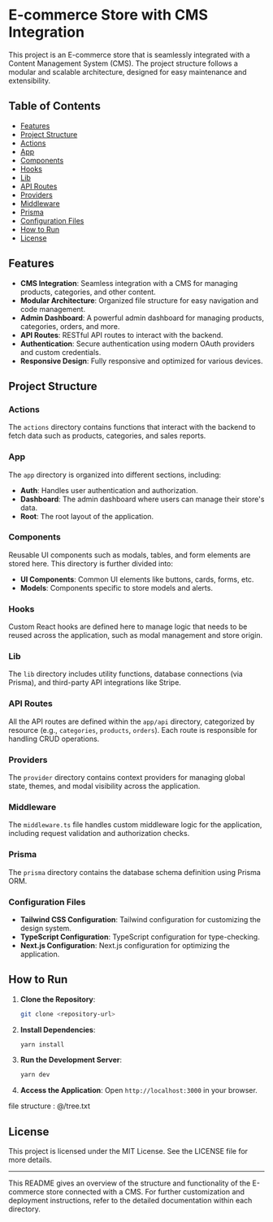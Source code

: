 # E-commerce Store with CMS Integration

This project is an E-commerce store that is seamlessly integrated with a Content Management System (CMS). The project structure follows a modular and scalable architecture, designed for easy maintenance and extensibility.

## Table of Contents
- [Features](#features)
- [Project Structure](#project-structure)
- [Actions](#actions)
- [App](#app)
- [Components](#components)
- [Hooks](#hooks)
- [Lib](#lib)
- [API Routes](#api-routes)
- [Providers](#providers)
- [Middleware](#middleware)
- [Prisma](#prisma)
- [Configuration Files](#configuration-files)
- [How to Run](#how-to-run)
- [License](#license)

## Features
- **CMS Integration**: Seamless integration with a CMS for managing products, categories, and other content.
- **Modular Architecture**: Organized file structure for easy navigation and code management.
- **Admin Dashboard**: A powerful admin dashboard for managing products, categories, orders, and more.
- **API Routes**: RESTful API routes to interact with the backend.
- **Authentication**: Secure authentication using modern OAuth providers and custom credentials.
- **Responsive Design**: Fully responsive and optimized for various devices.

## Project Structure

### Actions
The `actions` directory contains functions that interact with the backend to fetch data such as products, categories, and sales reports.

### App
The `app` directory is organized into different sections, including:
- **Auth**: Handles user authentication and authorization.
- **Dashboard**: The admin dashboard where users can manage their store's data.
- **Root**: The root layout of the application.

### Components
Reusable UI components such as modals, tables, and form elements are stored here. This directory is further divided into:
- **UI Components**: Common UI elements like buttons, cards, forms, etc.
- **Models**: Components specific to store models and alerts.

### Hooks
Custom React hooks are defined here to manage logic that needs to be reused across the application, such as modal management and store origin.

### Lib
The `lib` directory includes utility functions, database connections (via Prisma), and third-party API integrations like Stripe.

### API Routes
All the API routes are defined within the `app/api` directory, categorized by resource (e.g., `categories`, `products`, `orders`). Each route is responsible for handling CRUD operations.

### Providers
The `provider` directory contains context providers for managing global state, themes, and modal visibility across the application.

### Middleware
The `middleware.ts` file handles custom middleware logic for the application, including request validation and authorization checks.

### Prisma
The `prisma` directory contains the database schema definition using Prisma ORM.

### Configuration Files
- **Tailwind CSS Configuration**: Tailwind configuration for customizing the design system.
- **TypeScript Configuration**: TypeScript configuration for type-checking.
- **Next.js Configuration**: Next.js configuration for optimizing the application.

## How to Run
1. **Clone the Repository**:
   ```bash
   git clone <repository-url>
   ```
2. **Install Dependencies**:
   ```bash
   yarn install
   ```
3. **Run the Development Server**:
   ```bash
   yarn dev
   ```
4. **Access the Application**:
   Open `http://localhost:3000` in your browser.

file structure : @/tree.txt
## License
This project is licensed under the MIT License. See the LICENSE file for more details.

---

This README gives an overview of the structure and functionality of the E-commerce store connected with a CMS. For further customization and deployment instructions, refer to the detailed documentation within each directory.